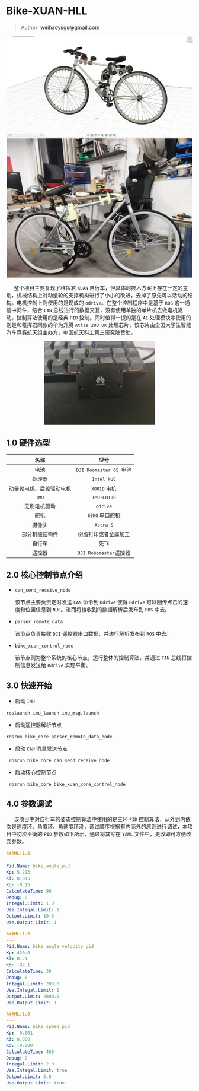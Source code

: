 # Bike-XUAN-HLL
> Author: weihaoysgs@gmail.com

<div align=center>
<img src="./images/xuan.jpg" width="600px">
</div>

<div align=center>
<img src="./images/bike_wh.jpg" width="500px">
</div>


$\quad$ 整个项目主要复现了稚挥君 `XUAN` 自行车，但具体的技术方案上存在一定的差别，机械结构上对动量轮的支撑机构进行了小小的改进，去掉了原先可以活动的结构。电机控制上则使用的是现成的 `odrive`。在整个控制程序中是基于 `ROS` 这一通信中间件，结合 `CAN` 总线进行的数据交互，没有使用单独的单片机去做电机驱动。控制算法使用的是经典 `PID` 控制。同时值得一提的是在 `AI` 处理模块中使用的则是和稚挥君同款的华为升腾 `Atlas 200 DK` 处理芯片，该芯片由全国大学生智能汽车竞赛航天组主办方，中国航天科工第三研究院赞助。

<div align=center>
<img src="./images/atlas_200_wh.jpg" width="300px">
</div>


## 1.0 硬件选型

<center></center>

|           名称           |          型号           |
| :----------------------: | :---------------------: |
|           电池           | `DJI Roomaster 6S `电池 |
|          处理器          |       `Intel NUC`       |
| 动量轮电机、后轮驱动电机 |      `X8018` 电机       |
|          `IMU`           |       `IMU-CH100`       |
|       无刷电机驱动       |        `odrive`         |
|           舵机           |     `60KG` 串口舵机     |
|          摄像头          |        `Astra S`        |
|      部分机械结构件      |  树脂打印或者金属加工   |
|          自行车          |          死飞           |
|          遥控器          | `DJI Robomaster`遥控器  |



## 2.0 核心控制节点介绍

- `can_send_receive_node`

  该节点主要负责定时发送 `CAN` 命令到 `Odrive` 使得 `Odrive` 可以回传点击的速度和位置信息到 `NUC`。进而将接收到的数据解析后发布到 `ROS` 中去。

- `parser_remote_data` 

  该节点负责接收 `DJI` 遥控器串口数据，并进行解析发布到 `ROS` 中去。

- `bike_xuan_control_node`

  该节点则为整个系统的核心节点，运行整体的控制算法，并通过 `CAN` 总线将控制信息发送给 `Odrive` 实现平衡。

## 3.0 快速开始

- 启动 `IMU`

```shell
roslaunch imu_launch imu_msg.launch
```

- 启动遥控器解析节点

```shell
rosrun bike_core parser_remote_data_node
```

- 启动 `CAN` 消息发送节点

```shell
 rosrun bike_core can_send_receive_node
```

- 启动核心控制节点

```shell
 rosrun bike_core bike_xuan_core_control_node
```

## 4.0 参数调试

$\quad$ 该项目中对自行车的姿态控制算法中使用的是三环 `PID` 控制算法，从外到内依次是速度环、角度环、角速度环没，调试顺序根据有内而外的原则进行调试，本项目中初次平衡的 `PID` 参数如下所示，通过将其写在 `YAML` 文件中，更改即可方便改变参数。

```yaml
%YAML:1.0
---
Pid.Name: bike_angle_pid
Kp: 5.213
Ki: 0.015
Kd: -0.15
CalculateTime: 90
Debug: 0
Integal.Limit: 1.0
Use.Integal.Limit: 1
Output.Limit: 10.0
Use.Output.Limit: 1
```

```yaml
%YAML:1.0
---
Pid.Name: bike_angle_velocity_pid
Kp: 420.0
Ki: 0.21
Kd: -92.1
CalculateTime: 30
Debug: 0
Integal.Limit: 200.0
Use.Integal.Limit: 1
Output.Limit: 2000.0
Use.Output.Limit: 1
```

```yaml
%YAML:1.0
---
Pid.Name: bike_speed_pid
Kp: -0.001
Ki: 0.000
Kd: -0.000
CalculateTime: 480
Debug: 0
Integal.Limit: 2.0
Use.Integal.Limit: true
Output.Limit: 6.0
Use.Output.Limit: true
```


